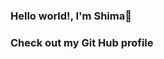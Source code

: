 ### Hello world!, I'm Shima👋
### Check out my Git Hub profile 

<!--
**shima-mdi/shima-mdi** is a ✨ _special_ ✨ repository because its `README.md` (this file) appears on your GitHub profile.



[[params.social]]
    icon = "linkedin"
    icon_pack = "fa"
    link = "https://www.linkedin.com/in/shima-mohammadi-007351134/"

 [[params.social]]
    icon = "facebook"
    icon_pack = "fa"
    link = "https://www.facebook.com/shima.mohammadi.77/"

 [[params.social]]
    icon = "twitter"
    icon_pack = "fa"
    link = "//twitter.com/Shima_mdi"

- 🔭 I’m currently working on Image compression
- 📫 How to reach me: shima.70mdi@gmail.com

